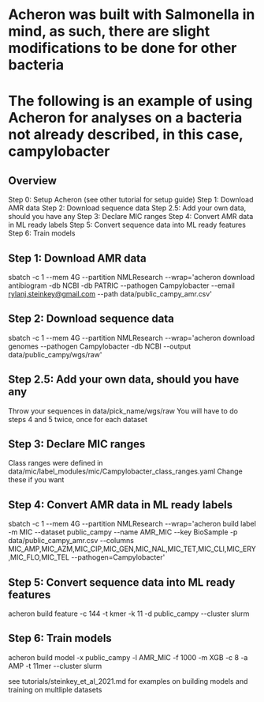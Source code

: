 # Acheron was built with Salmonella in mind, as such, there are slight modifications to be done for other bacteria

# The following is an example of using Acheron for analyses on a bacteria not already described, in this case, campylobacter

## Overview

Step 0: Setup Acheron (see other tutorial for setup guide)
Step 1: Download AMR data
Step 2: Download sequence data
Step 2.5: Add your own data, should you have any
Step 3: Declare MIC ranges
Step 4: Convert AMR data in ML ready labels
Step 5: Convert sequence data into ML ready features
Step 6: Train models

## Step 1: Download AMR data
sbatch -c 1 --mem 4G --partition NMLResearch --wrap='acheron download antibiogram -db NCBI -db PATRIC --pathogen Campylobacter --email rylanj.steinkey@gmail.com --path data/public_campy_amr.csv'

## Step 2: Download sequence data
sbatch -c 1 --mem 4G --partition NMLResearch --wrap='acheron download genomes --pathogen Campylobacter -db NCBI --output data/public_campy/wgs/raw'

## Step 2.5: Add your own data, should you have any
Throw your sequences in data/pick_name/wgs/raw
You will have to do steps 4 and 5 twice, once for each dataset

## Step 3: Declare MIC ranges
Class ranges were defined in data/mic/label_modules/mic/Campylobacter_class_ranges.yaml
Change these if you want

## Step 4: Convert AMR data in ML ready labels
sbatch -c 1 --mem 4G --partition NMLResearch --wrap='acheron build label -m MIC --dataset public_campy --name AMR_MIC --key BioSample -p data/public_campy_amr.csv --columns MIC_AMP,MIC_AZM,MIC_CIP,MIC_GEN,MIC_NAL,MIC_TET,MIC_CLI,MIC_ERY,MIC_FLO,MIC_TEL --pathogen=Campylobacter'

## Step 5: Convert sequence data into ML ready features
acheron build feature -c 144 -t kmer -k 11 -d public_campy --cluster slurm


## Step 6: Train models
acheron build model -x public_campy -l AMR_MIC -f 1000 -m XGB -c 8 -a AMP -t 11mer --cluster slurm

see tutorials/steinkey_et_al_2021.md for examples on building models and training on multliple datasets
